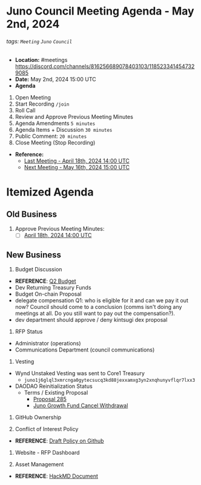 # Juno Council Meeting Agenda - May 2nd, 2024

###### tags: `Meeting` `Juno` `Council`

- **Location:** #meetings https://discord.com/channels/816256689078403103/1185233414547329085
- **Date:** May 2nd, 2024 15:00 UTC
- **Agenda**

1. Open Meeting
1. Start Recording `/join`
1. Roll Call
1. Review and Approve Previous Meeting Minutes
1. Agenda Amendments `5 minutes`
1. Agenda Items + Discussion `30 minutes`
1. Public Comment: `20 minutes`
1. Close Meeting (Stop Recording)

- **Reference:** 
  - [Last Meeting - April 18th, 2024 14:00 UTC](./20240424-Meeting-Public-Minutes.md)
  - [Next Meeting - May 16th, 2024 15:00 UTC]()

# Itemized Agenda

## Old Business

1. Approve Previous Meeting Minutes:
    - [ ] [April 18th, 2024 14:00 UTC](./20240424-Meeting-Public-Minutes.md)

## New Business

1. Budget Discussion
- **REFERENCE**: [Q2 Budget](https://docs.google.com/spreadsheets/d/1v-Vx-7zDri1zLdCgEKyF3P85YylLRJKEykcUrRcDTzM)
- Dev Returning Treasury Funds
- Budget On-chain Proposal
- delegate compensation Q1: who is eligible for it and can we pay it out now? Council should come to a conclusion (comms isn't doing any meetings at all. Do you still want to pay out the compensation?).
- dev department should approve / deny kintsugi dex proposal
1. RFP Status
- Administrator (operations)
- Communications Department (council communications)

1. Vesting
- Wynd Unstaked Vesting was sent to Core1 Treasury
  - `juno1j6glql3xmrcnga0gytecsucq3kd88jexxamxg3yn2xnqhunyvflqr7lxx3`
- DAODAO Reinitialization Status
  - Terms / Existing Proposal
    - [Proposal 285](https://www.mintscan.io/juno/proposals/285)
    - [Juno Growth Fund Cancel Withdrawal](https://daodao.zone/dao/juno1xz54y0ktew0dcm00f9vjw0p7x29pa4j5p9rwq6zerkytugzg27qs4shxnt/proposals/A38)

1. GitHub Ownership

1. Conflict of Interest Policy
- **REFERENCE**: [Draft Policy on Github](https://github.com/CosmosContracts/council/pull/17)

1. Website - RFP Dashboard

1. Asset Management
- **REFERENCE**: [HackMD Document](https://hackmd.io/xaRvq0BgT3yJ6cUhnhg6zg)
